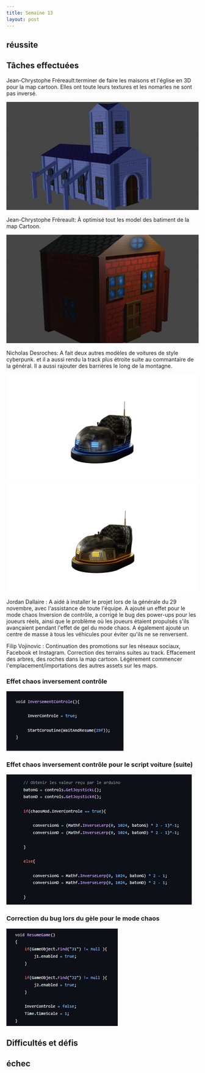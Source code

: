 ```yaml
---
title: Semaine 13
layout: post
---
```

## réussite


## Tâches effectuées
Jean-Chrystophe Fréreault:terminer de faire les maisons et l'église en 3D pour la map cartoon. Elles ont toute leurs textures et les nomarles ne sont pas inversé. 

![model 3D de l'église ](../medias/eglise_3D.png)

Jean-Chrystophe Fréreault: À optimisé tout les model des batiment de la map Cartoon. 

![model 3D d'une maison Cartoon ](../medias/maison.png)

Nicholas Desroches: A fait deux autres modèles de voitures de style cyberpunk. et il a aussi rendu la track plus étroite suite au commantaire de la général. Il a aussi rajouter des barrières le long de la montagne.

![model 3D de voiture](../medias/CyberCar_003.png)
![model 3D de voiture](../medias/CyberCar_004.png)



Jordan Dallaire : A aidé à installer le projet lors de la générale du 29 novembre, avec l'assistance de toute l'équipe. A ajouté un effet pour le mode chaos Inversion de contrôle, a corrigé le bug des power-ups pour les joueurs réels, ainsi que le problème où les joueurs étaient propulsés s'ils avançaient pendant l'effet de gel du mode chaos. A également ajouté un centre de masse à tous les véhicules pour éviter qu'ils ne se renversent.

Filip Vojinovic : Continuation des promotions sur les réseaux sociaux, Facebook et Instagram. Correction des terrains suites au track. Effacement des arbres, des roches dans la map cartoon. Légèrement commencer l'emplacement/importations des autres assets sur les maps. 

### Effet chaos inversement contrôle
![chaos inversement contrôle](../medias/inver_chaos.jpg)

### Effet chaos inversement contrôle pour le script voiture (suite)
![chaos inversement contrôle pour le script voiture (suite)](../medias/voitureInver_chaos.jpg)

### Correction du bug lors du gèle pour le mode chaos
![Correction du bug lors du gèle pour le mode chaos](../medias/gele_chaos.jpg)


## Difficultés et défis





## échec